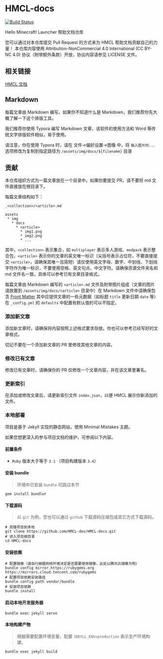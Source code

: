 # HMCL-docs

[![Build Status][drone-build-badges]][drone-build-url]

Hello Minecraft! Launcher 帮助文档仓库

您可以通过对本仓库提交 Pull Request 的方式来为 HMCL 帮助文档贡献自己的力量！
本仓库内容使用 Attribution-NonCommercial 4.0 International (CC BY-NC 4.0) 协议（附带额外条款）开放，协议内容请参见 LICENSE 文件。

## 相关链接

[HMCL 文档][hmcl-docs-url]

## Markdown

每篇文章由 Markdown 编写。如果你不知道什么是 Markdown，我们推荐你先大概了解一下这个排版工具。

我们推荐你使用 Typora 编写 Markdown 文章，该软件的使用方法和 Word 等传统文字排版软件相似，易于使用。

请注意，你在使用 Typora 时，请在 文件->偏好设置->图像 中，将 `插入图片时...` 选项修改为复制到指定路径为 `/assets/img/docs/${filename}` 目录

## 贡献

本仓库组织方式为一篇文章放在一个目录中。如果你要提交 PR，请不要将 md 文件直接放在根目录下。

每篇文章结构如下：
```
_<collection>/<article>.md

assets
 * img
   * docs
     * <article>
       * img1.png
       * img2.png
       * ...
```

其中，`<collection>` 表示集合，如 `multiplayer` 表示多人游戏、`modpack` 表示整合包，`<article>` 表示你的文章的英文唯一标识（尖括号表示占位符，不要直接提交 `<article>`，请确保其唯一且简短）请仅使用英文字母、数字、中划线、下划线字符作为唯一标识，不要使用空格、英文句点、中文字符。请确保资源文件夹名和 md 文件名一致，具体可以参考已有文章目录格式。

每篇文章由 Markdown 编写的 `<article>.md` 文件及附带图片组成（文章的图片请放置到 `/assets/img/docs/<article>` 目录中）在 Markdown 文件中请确保包含 [Front Matter][jekyll-docs-front-matter] 其中应提供文章的一些元数据（如标题 `title` 更新日期 `date` 等）在 `_config.yml` 的 `defaults` 中配置有默认值的可以不指定。

### 添加新文章

添加新文章时，请确保将内容按照上述格式要求存放。你也可以参考已经写好的文章格式。

切记不要在一个添加新文章的 PR 里修改其他文章的内容。

### 修改已有文章

修改已有文章时，请确保你的 PR 仅修改一个文章内容，并在该文章里署名。

### 更新索引

在添加或修改文章后，请更新索引文件 `index.json`，以便 HMCL 展示你新添加的文件。

### 本地部署

项目是基于 Jekyll 实现的静态网站，使用 Minimal Mistakes 主题。

如果您想更深入的参与项目文档的维护，可参阅以下内容。

#### 前置条件

- `Ruby` 版本大于等于 `3.1` （项目构建版本 `3.4`）

#### 安装 bundle

> 环境中已安装 `bundle` 可跳过本节

```shell
gem install bundler
```

#### 下载源码

> 以 `git` 为例，您也可以通过 `github` 下载源码压缩包或其它方式下载源码。

```shell
# 克隆项目到本地
git clone https://github.com/HMCL-dev/HMCL-docs.git
# 进入项目根目录
cd HMCL-docs
```

#### 安装依赖

```shell
# 配置镜像（请自行根据网络环境决定是否需要使用镜像，此处以腾讯云镜像为例）
bundle config mirror.https://rubygems.org https://mirrors.cloud.tencent.com/rubygems
# 配置项目依赖安装路径
bundle config path vendor/bundle
# 安装项目依赖
bundle install
```

#### 启动本地开发服务器

```shell
bundle exec jekyll serve
```

#### 本地构建产物

> 根据需要配置环境变量，配置 `JEKYLL_ENV=production` 表示生产环境构建。

```shell
bundle exec jekyll build
```

[hmcl-docs-url]: https://docs.hmcl.net
[drone-build-url]: https://drone.hmcl.net/huanghongxun/HMCL-docs
[drone-build-badges]: https://drone.hmcl.net/api/badges/huanghongxun/HMCL-docs/status.svg
[jekyll-docs-front-matter]: https://jekyllrb.com/docs/front-matter/

